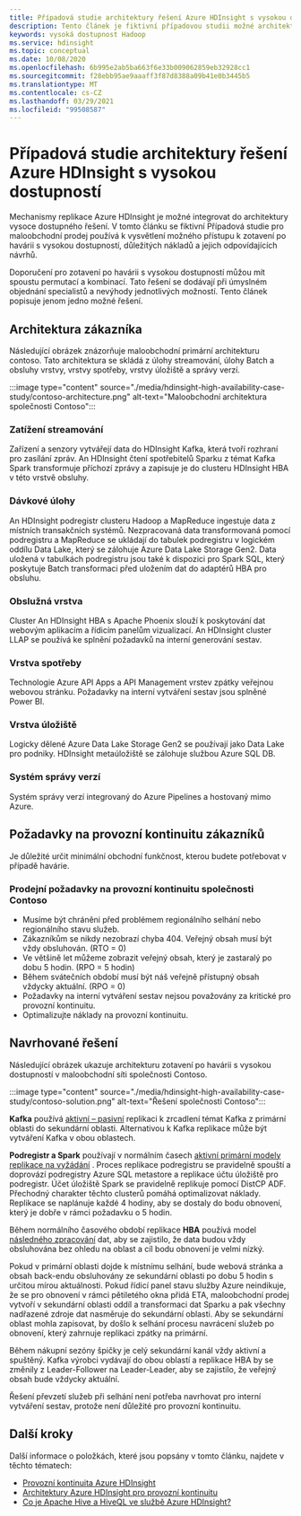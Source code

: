 ```yaml
---
title: Případová studie architektury řešení Azure HDInsight s vysokou dostupností
description: Tento článek je fiktivní případovou studii možné architektury řešení Azure HDInsight s vysokou dostupností.
keywords: vysoká dostupnost Hadoop
ms.service: hdinsight
ms.topic: conceptual
ms.date: 10/08/2020
ms.openlocfilehash: 6b995e2ab5ba663f6e33b009062859eb32928cc1
ms.sourcegitcommit: f28ebb95ae9aaaff3f87d8388a09b41e0b3445b5
ms.translationtype: MT
ms.contentlocale: cs-CZ
ms.lasthandoff: 03/29/2021
ms.locfileid: "99508587"
---
```

# <a name="azure-hdinsight-highly-available-solution-architecture-case-study"></a>Případová studie architektury řešení Azure HDInsight s vysokou dostupností

Mechanismy replikace Azure HDInsight je možné integrovat do architektury vysoce dostupného řešení. V tomto článku se fiktivní Případová studie pro maloobchodní prodej používá k vysvětlení možného přístupu k zotavení po havárii s vysokou dostupností, důležitých nákladů a jejich odpovídajících návrhů.

Doporučení pro zotavení po havárii s vysokou dostupností můžou mít spoustu permutací a kombinací. Tato řešení se dodávají při úmyslném objednání specialistů a nevýhody jednotlivých možností. Tento článek popisuje jenom jedno možné řešení.

## <a name="customer-architecture"></a>Architektura zákazníka

Následující obrázek znázorňuje maloobchodní primární architekturu contoso. Tato architektura se skládá z úlohy streamování, úlohy Batch a obsluhy vrstvy, vrstvy spotřeby, vrstvy úložiště a správy verzí.

:::image type="content" source="./media/hdinsight-high-availability-case-study/contoso-architecture.png" alt-text="Maloobchodní architektura společnosti Contoso":::

### <a name="streaming-workload"></a>Zatížení streamování

Zařízení a senzory vytvářejí data do HDInsight Kafka, která tvoří rozhraní pro zasílání zpráv. An HDInsight čtení spotřebitelů Sparku z témat Kafka Spark transformuje příchozí zprávy a zapisuje je do clusteru HDInsight HBA v této vrstvě obsluhy.

### <a name="batch-workload"></a>Dávkové úlohy

An HDInsight podregistr clusteru Hadoop a MapReduce ingestuje data z místních transakčních systémů. Nezpracovaná data transformovaná pomocí podregistru a MapReduce se ukládají do tabulek podregistru v logickém oddílu Data Lake, který se zálohuje Azure Data Lake Storage Gen2. Data uložená v tabulkách podregistru jsou také k dispozici pro Spark SQL, který poskytuje Batch transformaci před uložením dat do adaptérů HBA pro obsluhu.

### <a name="serving-layer"></a>Obslužná vrstva

Cluster An HDInsight HBA s Apache Phoenix slouží k poskytování dat webovým aplikacím a řídicím panelům vizualizací. An HDInsight cluster LLAP se používá ke splnění požadavků na interní generování sestav.

### <a name="consumption-layer"></a>Vrstva spotřeby

Technologie Azure API Apps a API Management vrstev zpátky veřejnou webovou stránku. Požadavky na interní vytváření sestav jsou splněné Power BI.

### <a name="storage-layer"></a>Vrstva úložiště

Logicky dělené Azure Data Lake Storage Gen2 se používají jako Data Lake pro podniky. HDInsight metaúložiště se zálohuje službou Azure SQL DB.

### <a name="version-control-system"></a>Systém správy verzí

Systém správy verzí integrovaný do Azure Pipelines a hostovaný mimo Azure.

## <a name="customer-business-continuity-requirements"></a>Požadavky na provozní kontinuitu zákazníků

Je důležité určit minimální obchodní funkčnost, kterou budete potřebovat v případě havárie.

### <a name="contoso-retails-business-continuity-requirements"></a>Prodejní požadavky na provozní kontinuitu společnosti Contoso

* Musíme být chráněni před problémem regionálního selhání nebo regionálního stavu služeb.
* Zákazníkům se nikdy nezobrazí chyba 404. Veřejný obsah musí být vždy obsluhován. (RTO = 0)  
* Ve většině let můžeme zobrazit veřejný obsah, který je zastaralý po dobu 5 hodin. (RPO = 5 hodin)
* Během svátečních období musí být náš veřejně přístupný obsah vždycky aktuální. (RPO = 0)
* Požadavky na interní vytváření sestav nejsou považovány za kritické pro provozní kontinuitu.
* Optimalizujte náklady na provozní kontinuitu.

## <a name="proposed-solution"></a>Navrhované řešení

Následující obrázek ukazuje architekturu zotavení po havárii s vysokou dostupností v maloobchodní síti společnosti Contoso.

:::image type="content" source="./media/hdinsight-high-availability-case-study/contoso-solution.png" alt-text="Řešení společnosti Contoso":::

**Kafka** používá [aktivní – pasivní](hdinsight-business-continuity-architecture.md#apache-kafka) replikaci k zrcadlení témat Kafka z primární oblasti do sekundární oblasti. Alternativou k Kafka replikace může být vytváření Kafka v obou oblastech.

**Podregistr a Spark** používají v normálním časech [aktivní primární modely replikace na vyžádání](hdinsight-business-continuity-architecture.md#apache-spark) . Proces replikace podregistru se pravidelně spouští a doprovází podregistry Azure SQL metastore a replikace účtu úložiště pro podregistr. Účet úložiště Spark se pravidelně replikuje pomocí DistCP ADF. Přechodný charakter těchto clusterů pomáhá optimalizovat náklady. Replikace se naplánuje každé 4 hodiny, aby se dostaly do bodu obnovení, který je dobře v rámci požadavku o 5 hodin.

Během normálního časového období replikace **HBA** používá model [následného zpracování](hdinsight-business-continuity-architecture.md#apache-hbase) dat, aby se zajistilo, že data budou vždy obsluhována bez ohledu na oblast a cíl bodu obnovení je velmi nízký.

Pokud v primární oblasti dojde k místnímu selhání, bude webová stránka a obsah back-endu obsluhovány ze sekundární oblasti po dobu 5 hodin s určitou mírou aktuálnosti. Pokud řídicí panel stavu služby Azure neindikuje, že se pro obnovení v rámci pětiletého okna přidá ETA, maloobchodní prodej vytvoří v sekundární oblasti oddíl a transformaci dat Sparku a pak všechny nadřazené zdroje dat nasměruje do sekundární oblasti. Aby se sekundární oblast mohla zapisovat, by došlo k selhání procesu navrácení služeb po obnovení, který zahrnuje replikaci zpátky na primární.

Během nákupní sezóny špičky je celý sekundární kanál vždy aktivní a spuštěný. Kafka výrobci vydávají do obou oblastí a replikace HBA by se změnily z Leader-Follower na Leader-Leader, aby se zajistilo, že veřejný obsah bude vždycky aktuální.

Řešení převzetí služeb při selhání není potřeba navrhovat pro interní vytváření sestav, protože není důležité pro provozní kontinuitu.

## <a name="next-steps"></a>Další kroky

Další informace o položkách, které jsou popsány v tomto článku, najdete v těchto tématech:

* [Provozní kontinuita Azure HDInsight](./hdinsight-business-continuity.md)
* [Architektury Azure HDInsight pro provozní kontinuitu](./hdinsight-business-continuity-architecture.md)
* [Co je Apache Hive a HiveQL ve službě Azure HDInsight?](./hadoop/hdinsight-use-hive.md)
